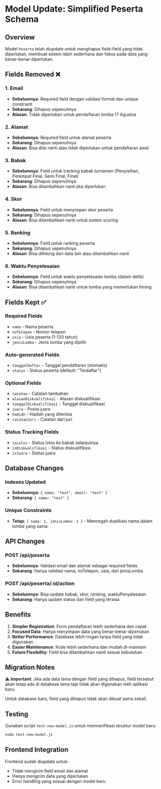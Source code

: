 # Model Update: Simplified Peserta Schema

## Overview

Model `Peserta` telah diupdate untuk menghapus field-field yang tidak diperlukan, membuat sistem lebih sederhana dan fokus pada data yang benar-benar diperlukan.

## Fields Removed ❌

### 1. **Email**

- **Sebelumnya**: Required field dengan validasi format dan unique constraint
- **Sekarang**: Dihapus sepenuhnya
- **Alasan**: Tidak diperlukan untuk pendaftaran lomba 17 Agustus

### 2. **Alamat**

- **Sebelumnya**: Required field untuk alamat peserta
- **Sekarang**: Dihapus sepenuhnya
- **Alasan**: Bisa diisi nanti atau tidak diperlukan untuk pendaftaran awal

### 3. **Babak**

- **Sebelumnya**: Field untuk tracking babak turnamen (Penyisihan, Perempat Final, Semi Final, Final)
- **Sekarang**: Dihapus sepenuhnya
- **Alasan**: Bisa ditambahkan nanti jika diperlukan

### 4. **Skor**

- **Sebelumnya**: Field untuk menyimpan skor peserta
- **Sekarang**: Dihapus sepenuhnya
- **Alasan**: Bisa ditambahkan nanti untuk sistem scoring

### 5. **Ranking**

- **Sebelumnya**: Field untuk ranking peserta
- **Sekarang**: Dihapus sepenuhnya
- **Alasan**: Bisa dihitung dari data lain atau ditambahkan nanti

### 6. **Waktu Penyelesaian**

- **Sebelumnya**: Field untuk waktu penyelesaian lomba (dalam detik)
- **Sekarang**: Dihapus sepenuhnya
- **Alasan**: Bisa ditambahkan nanti untuk lomba yang memerlukan timing

## Fields Kept ✅

### **Required Fields**

- `nama` - Nama peserta
- `noTelepon` - Nomor telepon
- `usia` - Usia peserta (1-120 tahun)
- `jenisLomba` - Jenis lomba yang dipilih

### **Auto-generated Fields**

- `tanggalDaftar` - Tanggal pendaftaran (otomatis)
- `status` - Status peserta (default: "Terdaftar")

### **Optional Fields**

- `catatan` - Catatan tambahan
- `alasanDiskualifikasi` - Alasan diskualifikasi
- `tanggalDiskualifikasi` - Tanggal diskualifikasi
- `juara` - Posisi juara
- `hadiah` - Hadiah yang diterima
- `catatanJuri` - Catatan dari juri

### **Status Tracking Fields**

- `isLolos` - Status lolos ke babak selanjutnya
- `isDiskualifikasi` - Status diskualifikasi
- `isJuara` - Status juara

## Database Changes

### **Indexes Updated**

- **Sebelumnya**: `{ nama: "text", email: "text" }`
- **Sekarang**: `{ nama: "text" }`

### **Unique Constraints**

- **Tetap**: `{ nama: 1, jenisLomba: 1 }` - Mencegah duplikasi nama dalam lomba yang sama

## API Changes

### **POST /api/peserta**

- **Sebelumnya**: Validasi email dan alamat sebagai required fields
- **Sekarang**: Hanya validasi nama, noTelepon, usia, dan jenisLomba

### **POST /api/peserta/:id/action**

- **Sebelumnya**: Bisa update babak, skor, ranking, waktuPenyelesaian
- **Sekarang**: Hanya update status dan field yang tersisa

## Benefits

1. **Simpler Registration**: Form pendaftaran lebih sederhana dan cepat
2. **Focused Data**: Hanya menyimpan data yang benar-benar diperlukan
3. **Better Performance**: Database lebih ringan tanpa field yang tidak digunakan
4. **Easier Maintenance**: Kode lebih sederhana dan mudah di-maintain
5. **Future Flexibility**: Field bisa ditambahkan nanti sesuai kebutuhan

## Migration Notes

⚠️ **Important**: Jika ada data lama dengan field yang dihapus, field tersebut akan tetap ada di database lama tapi tidak akan digunakan oleh aplikasi baru.

Untuk database baru, field yang dihapus tidak akan dibuat sama sekali.

## Testing

Gunakan script `test-new-model.js` untuk memverifikasi struktur model baru:

```bash
node test-new-model.js
```

## Frontend Integration

Frontend sudah diupdate untuk:

- Tidak mengirim field email dan alamat
- Hanya mengirim data yang diperlukan
- Error handling yang sesuai dengan model baru
